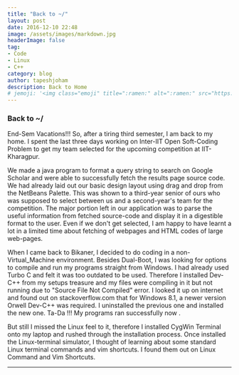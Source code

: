 ```yaml
---
title: "Back to ~/"
layout: post
date: 2016-12-10 22:48
image: /assets/images/markdown.jpg
headerImage: false
tag:
- Code
- Linux
- C++
category: blog
author: tapeshjoham
description: Back to Home
# jemoji: '<img class="emoji" title=":ramen:" alt=":ramen:" src="https://assets.github.com/images/icons/emoji/unicode/1f35c.png" height="20" width="20" align="absmiddle">'
---
```


### Back to ~/ 
 End-Sem Vacations!!!
So, after a tiring third semester, I am back to my home. I spent the last three days working on Inter-IIT Open Soft-Coding Problem to get my team selected for the upcoming competition at IIT-Kharagpur.

We made a java program to format a query string to search on Google Scholar and were able to successfully fetch the results page source code. We had already laid out our basic design layout using drag and drop from the NetBeans Palette. This was shown to a third-year senior of ours who was supposed to select between us and a second-year's team for the competition. The major portion left in our application was to parse the useful information from fetched source-code and display it in a digestible format to the user. Even if we don't get selected, I am happy to have learnt a lot in a limited time about fetching of webpages and HTML codes of large web-pages.

When I came back to Bikaner, I decided to do coding in a non-Virtual_Machine environment. Besides Dual-Boot, I was looking for options to compile and run my programs straight from Windows. I had already used Turbo C and felt it was too outdated to be used. Therefore I installed Dev-C++ from my setups treasure and my files were compiling in it but not running due to "Source File Not Compiled" error. I looked it up on internet and found out on stackoverflow.com that for Windows 8.1, a newer version Orwell Dev-C++ was required. I uninstalled the previous one and installed the new one. Ta-Da !!! My programs ran successfully now .

But still I missed the Linux feel to it, therefore I installed CygWin Terminal onto my laptop and rushed through the installation process.
Once installed the Linux-terminal simulator, I thought of learning about some standard Linux terminal commands and vim shortcuts. I found them out on Linux Command and Vim Shortcuts.

---

